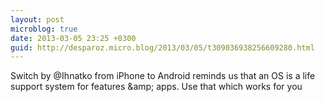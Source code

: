 ```yaml
---
layout: post
microblog: true
date: 2013-03-05 23:25 +0300
guid: http://desparoz.micro.blog/2013/03/05/t309036938256609280.html
---
```

Switch by @Ihnatko from iPhone to Android reminds us that an OS is a life support system for features &amp;amp; apps. Use that which works for you
